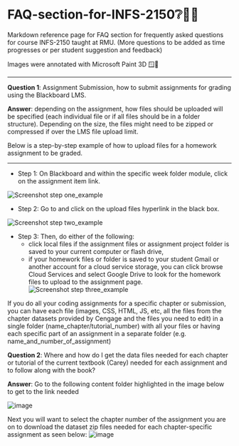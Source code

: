 # FAQ-section-for-INFS-2150❔🙋🏻 
<p>Markdown reference page for FAQ section for frequently asked questions for course INFS-2150 taught at RMU. (More questions to be added as time progresses or per student suggestion and feedback)</p>
<p>Images were annotated with Microsoft Paint 3D 🪟🎨</p>

<hr/>

**Question 1**: Assignment Submission, how to submit assignments for grading using the Blackboard LMS.

**Answer**: depending on the assignment, how files should be uploaded will be specified (each individual file or if all files should be in a folder structure). Depending on the size, the files might need to be zipped or compressed if over the LMS file upload limit.

Below is a step-by-step example of how to upload files for a homework assignment to be graded.

<hr/>

  - Step 1: On Blackboard and within the specific week folder module, click on the assignment item link.
  
  ![Screenshot step one_example](https://github.com/user-attachments/assets/b8542414-f439-425e-a856-01998e568224)
  
  
  - Step 2: Go to and click on the upload files hyperlink in the black box.
  
  ![Screenshot step two_example](https://github.com/user-attachments/assets/ccda7083-bd62-4034-8c0f-e5ab4d8cfbde)
  
  
  - Step 3: Then, do either of the following:
    - click local files if the assignment files or assignment project folder is saved to your current computer or flash drive,
    - if your homework files or folder is saved to your student Gmail or another account for a cloud service storage, you can click browse Cloud Services and select Google Drive to look for the homework files to upload to the assignment page.
  ![Screenshot step three_example](https://github.com/user-attachments/assets/c46bff0c-fd3a-49bf-94fe-0667b6d844b1)


If you do all your coding assignments for a specific chapter or submission, you can have each file (images, CSS, HTML, JS, etc, all the files from the chapter datasets provided by Cengage and the files you need to edit) in a single folder (name_chapter/tutorial_number) with all your files or having each specific part of an assignment in a separate folder (e.g. name_and_number_of_assignment)


**Question 2**: Where and how do I get the data files needed for each chapter or tutorial of the current textbook (Carey) needed for each assignment and to follow along with the book?

**Answer**: Go to the following content folder highlighted in the image below to get to the link needed

![image](https://github.com/user-attachments/assets/b2edf2c7-ab03-4656-a30f-2bd7059672a9)


Next you will want to select the chapter number of the assignment you are on to download the dataset zip files needed for each chapter-specific assignment as seen below:
![image](https://github.com/user-attachments/assets/7a4de78a-a767-4729-ba0d-275a6a8f90b6)


